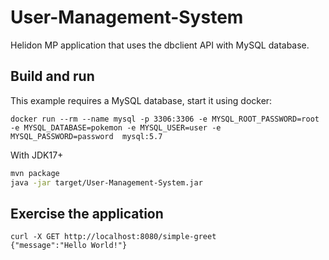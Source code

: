 # User-Management-System

Helidon MP application that uses the dbclient API with MySQL database.

## Build and run


This example requires a MySQL database, start it using docker:

```
docker run --rm --name mysql -p 3306:3306 -e MYSQL_ROOT_PASSWORD=root -e MYSQL_DATABASE=pokemon -e MYSQL_USER=user -e MYSQL_PASSWORD=password  mysql:5.7
```

With JDK17+
```bash
mvn package
java -jar target/User-Management-System.jar
```

## Exercise the application
```
curl -X GET http://localhost:8080/simple-greet
{"message":"Hello World!"}
```

